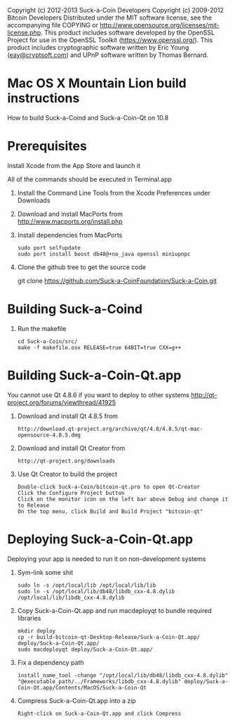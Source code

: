 Copyright (c) 2012-2013 Suck-a-Coin Developers
Copyright (c) 2009-2012 Bitcoin Developers
Distributed under the MIT software license, see the accompanying file
COPYING or http://www.opensource.org/licenses/mit-license.php. This
product includes software developed by the OpenSSL Project for use in the
OpenSSL Toolkit (https://www.openssl.org/). This product includes cryptographic
software written by Eric Young (eay@cryptsoft.com) and UPnP software written by
Thomas Bernard.


Mac OS X Mountain Lion build instructions
=========================================
How to build Suck-a-Coind and Suck-a-Coin-Qt on 10.8


Prerequisites
=============
Install Xcode from the App Store and launch it

All of the commands should be executed in Terminal.app

1.  Install the Command Line Tools from the Xcode Preferences under Downloads

2.  Download and install MacPorts from http://www.macports.org/install.php

3.  Install dependencies from MacPorts

		sudo port selfupdate
		sudo port install boost db48@+no_java openssl miniupnpc

4.  Clone the github tree to get the source code

	git clone https://github.com/Suck-a-CoinFoundation/Suck-a-Coin.git


Building Suck-a-Coind
=================

1.  Run the makefile

		cd Suck-a-Coin/src/
		make -f makefile.osx RELEASE=true 64BIT=true CXX=g++


Building Suck-a-Coin-Qt.app
=======================
You cannot use Qt 4.8.6 if you want to deploy to other systems
http://qt-project.org/forums/viewthread/41925

1.  Download and install Qt 4.8.5 from

		http://download.qt-project.org/archive/qt/4.8/4.8.5/qt-mac-opensource-4.8.5.dmg

2.  Download and install Qt Creator from

		http://qt-project.org/downloads

3.  Use Qt Creator to build the project

		Double-click Suck-a-Coin/bitcoin-qt.pro to open Qt-Creator
		Click the Configure Project button
		Click on the monitor icon on the left bar above Debug and change it to Release
		On the top menu, click Build and Build Project "bitcoin-qt"


Deploying Suck-a-Coin-Qt.app
========================
Deploying your app is needed to run it on non-development systems

1.  Sym-link some shit

		sudo ln -s /opt/local/lib /opt/local/lib/lib
		sudo ln -s /opt/local/lib/db48/libdb_cxx-4.8.dylib /opt/local/lib/libdb_cxx-4.8.dylib

2.  Copy Suck-a-Coin-Qt.app and run macdeployqt to bundle required libraries

		mkdir deploy
		cp -r build-bitcoin-qt-Desktop-Release/Suck-a-Coin-Qt.app/ deploy/Suck-a-Coin-Qt.app/
		sudo macdeployqt deploy/Suck-a-Coin-Qt.app/

3.  Fix a dependency path

		install_name_tool -change "/opt/local/lib/db48/libdb_cxx-4.8.dylib" "@executable_path/../Frameworks/libdb_cxx-4.8.dylib" deploy/Suck-a-Coin-Qt.app/Contents/MacOS/Suck-a-Coin-Qt

4.  Compress Suck-a-Coin-Qt.app into a zip

		Right-click on Suck-a-Coin-Qt.app and click Compress